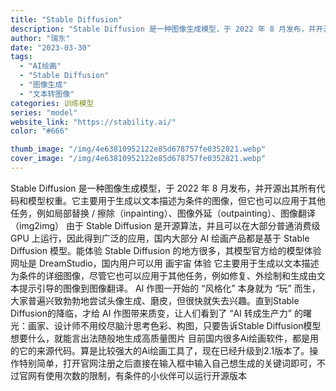 ```yaml
---
title: "Stable Diffusion"
description: "Stable Diffusion 是一种图像生成模型，于 2022 年 8 月发布，并开源出其所有代码和模型权重。它主要"
author: "瑞东"
date: "2023-03-30"
tags:
  - "AI绘画"
  - "Stable Diffusion"
  - "图像生成"
  - "文本转图像"
categories: 训练模型
series: "model"
website_link: "https://stability.ai/"
color: "#666"

thumb_image: "/img/4e63810952122e85d678757fe0352821.webp"
cover_image: "/img/4e63810952122e85d678757fe0352821.webp"
---
```


Stable Diffusion 是一种图像生成模型，于 2022 年 8 月发布，并开源出其所有代码和模型权重。它主要用于生成以文本描述为条件的图像，但它也可以应用于其他任务，例如局部替换 / 擦除（inpainting）、图像外延（outpainting）、图像翻译（img2img）   由于 Stable Diffusion 是开源算法，并且可以在大部分普通消费级 GPU 上运行，因此得到广泛的应用，国内大部分 AI 绘画产品都是基于 Stable Diffusion 模型。能体验 Stable Diffusion 的地方很多，其模型官方给的模型体验网址是 DreamStudio，国内用户可以用 画宇宙 体验   它主要用于生成以文本描述为条件的详细图像，尽管它也可以应用于其他任务，例如修复、外绘制和生成由文本提示引导的图像到图像翻译。     AI 作图一开始的 “风格化” 本身就为 “玩” 而生，大家普遍兴致勃勃地尝试头像生成、磨皮，但很快就失去兴趣。直到Stable Diffusion的降临，才给 AI 作图带来质变，让人们看到了 “AI 转成生产力” 的曙光：画家、设计师不用绞尽脑汁思考色彩、构图，只要告诉Stable Diffusion模型想要什么，就能言出法随般地生成高质量图片       目前国内很多Ai绘画软件，都是用的它的来源代码。算是比较强大的Ai绘画工具了，现在已经升级到2.1版本了。操作特别简单，打开官网注册之后直接在输入框中输入自己想生成的关键词即可，不过官网有使用次数的限制，有条件的小伙伴可以运行开源版本   